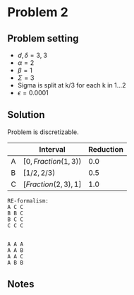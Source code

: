 # Problem 2

## Problem setting
- $d, \delta = 3, \; 3$
- $\alpha=2$
- $\beta=1$
- $\Sigma=3$
- Sigma is split at k/3 for each k in 1...2
- $\epsilon = 0.0001$

## Solution
Problem is discretizable.

$\;$| Interval | Reduction
----|---------|---------
A | $[0,Fraction(1, 3))$ | $0.0$
B | $[1/2, 2/3)$ | $0.5$
C | $[Fraction(2, 3),1]$ | $1.0$



```
RE-formalism:
A C C
B B C
B C C
C C C


A A A
A A B
A A C
A B B
```

## Notes
